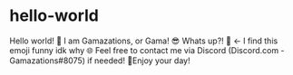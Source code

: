 # hello-world
Hello world!
👋 I am Gamazations, or Gama!
😎 Whats up?! 
🤔 <- I find this emoji funny idk why
🌐 Feel free to contact me via Discord (Discord.com - Gamazations#8075) if needed!
💯Enjoy your day! 
